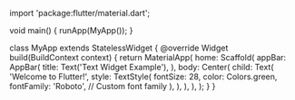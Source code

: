 import 'package:flutter/material.dart';

void main() {
  runApp(MyApp());
}

class MyApp extends StatelessWidget {
  @override
  Widget build(BuildContext context) {
    return MaterialApp(
      home: Scaffold(
        appBar: AppBar(
          title: Text('Text Widget Example'),
        ),
        body: Center(
          child: Text(
            'Welcome to Flutter!',
            style: TextStyle(
              fontSize: 28,
              color: Colors.green,
              fontFamily: 'Roboto', // Custom font family
            ),
          ),
        ),
      ),
    );
  }
}
